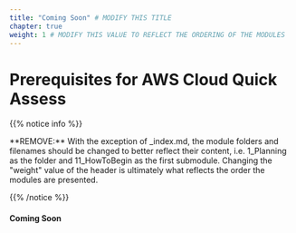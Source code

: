 ```yaml
---
title: "Coming Soon" # MODIFY THIS TITLE
chapter: true
weight: 1 # MODIFY THIS VALUE TO REFLECT THE ORDERING OF THE MODULES
---
```


# Prerequisites for AWS Cloud Quick Assess



{{% notice info %}}
<p style='text-align: left;'>
**REMOVE:** With the exception of _index.md, the module folders and filenames should be changed to better reflect their content, i.e. 1_Planning as the folder and 11_HowToBegin as the first submodule. Changing the "weight" value of the header is ultimately what reflects the order the modules are presented.
</p>
{{% /notice %}}

#### Coming Soon


